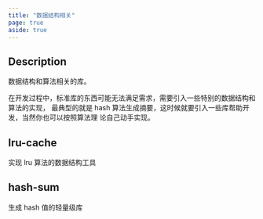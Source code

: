 ```yaml
---
title: "数据结构相关"
page: true
aside: true
---
```


## Description

数据结构和算法相关的库。

在开发过程中，标准库的东西可能无法满足需求，需要引入一些特别的数据结构和算法的实现，
最典型的就是 hash 算法生成摘要，这时候就要引入一些库帮助开发，当然你也可以按照算法理
论自己动手实现。

## lru-cache

实现 lru 算法的数据结构工具

## hash-sum

生成 hash 值的轻量级库

<Giscus />
